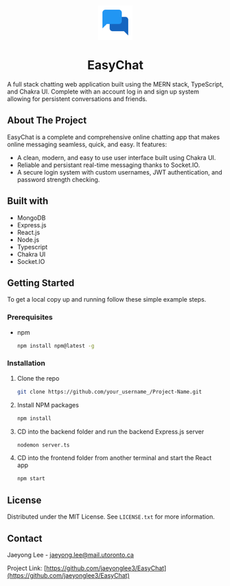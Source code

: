 <!-- PROJECT LOGO -->
<br />
<div align="center">
  <a href="https://github.com/othneildrew/Best-README-Template">
    <img src="frontend/public/logo.png" alt="Logo" width="80" height="80">
  </a>

  <h1 align="center">EasyChat</h1>

  <p align="left">
    A full stack chatting web application built using the MERN stack, TypeScript, and Chakra UI. Complete with an account log in and sign up system allowing for persistent conversations and friends.
  </p>
</div>


<!-- ABOUT THE PROJECT -->
## About The Project
EasyChat is a complete and comprehensive online chatting app that makes online messaging seamless, quick, and easy. It features:
* A clean, modern, and easy to use user interface built using Chakra UI.
* Reliable and persistant real-time messaging thanks to Socket.IO.
* A secure login system with custom usernames, JWT authentication, and password strength checking.

## Built with
* MongoDB
* Express.js
* React.js
* Node.js
* Typescript
* Chakra UI
* Socket.IO

<!-- GETTING STARTED -->
## Getting Started
To get a local copy up and running follow these simple example steps.

### Prerequisites
* npm
  ```sh
  npm install npm@latest -g
  ```

### Installation
1. Clone the repo
   ```sh
   git clone https://github.com/your_username_/Project-Name.git
   ```
2. Install NPM packages
   ```sh
   npm install
   ```
3. CD into the backend folder and run the backend Express.js server 
   ```sh
   nodemon server.ts
   ```
4. CD into the frontend folder from another terminal and start the React app
   ```sh
   npm start
   ```

<!-- LICENSE -->
## License

Distributed under the MIT License. See `LICENSE.txt` for more information.


<!-- CONTACT -->
## Contact

Jaeyong Lee - jaeyong.lee@mail.utoronto.ca

Project Link: [https://github.com/jaeyonglee3/EasyChat](https://github.com/jaeyonglee3/EasyChat)


<!-- MARKDOWN LINKS & IMAGES -->
<!-- https://www.markdownguide.org/basic-syntax/#reference-style-links -->
[contributors-shield]: https://img.shields.io/github/contributors/othneildrew/Best-README-Template.svg?style=for-the-badge
[contributors-url]: https://github.com/othneildrew/Best-README-Template/graphs/contributors
[forks-shield]: https://img.shields.io/github/forks/othneildrew/Best-README-Template.svg?style=for-the-badge
[forks-url]: https://github.com/othneildrew/Best-README-Template/network/members
[stars-shield]: https://img.shields.io/github/stars/othneildrew/Best-README-Template.svg?style=for-the-badge
[stars-url]: https://github.com/othneildrew/Best-README-Template/stargazers
[issues-shield]: https://img.shields.io/github/issues/othneildrew/Best-README-Template.svg?style=for-the-badge
[issues-url]: https://github.com/othneildrew/Best-README-Template/issues
[license-shield]: https://img.shields.io/github/license/othneildrew/Best-README-Template.svg?style=for-the-badge
[license-url]: https://github.com/othneildrew/Best-README-Template/blob/master/LICENSE.txt
[linkedin-shield]: https://img.shields.io/badge/-LinkedIn-black.svg?style=for-the-badge&logo=linkedin&colorB=555
[linkedin-url]: https://linkedin.com/in/othneildrew
[product-screenshot]: images/screenshot.png
[Next.js]: https://img.shields.io/badge/next.js-000000?style=for-the-badge&logo=nextdotjs&logoColor=white
[Next-url]: https://nextjs.org/
[React.js]: https://img.shields.io/badge/React-20232A?style=for-the-badge&logo=react&logoColor=61DAFB
[React-url]: https://reactjs.org/
[Vue.js]: https://img.shields.io/badge/Vue.js-35495E?style=for-the-badge&logo=vuedotjs&logoColor=4FC08D
[Vue-url]: https://vuejs.org/
[Angular.io]: https://img.shields.io/badge/Angular-DD0031?style=for-the-badge&logo=angular&logoColor=white
[Angular-url]: https://angular.io/
[Svelte.dev]: https://img.shields.io/badge/Svelte-4A4A55?style=for-the-badge&logo=svelte&logoColor=FF3E00
[Svelte-url]: https://svelte.dev/
[Laravel.com]: https://img.shields.io/badge/Laravel-FF2D20?style=for-the-badge&logo=laravel&logoColor=white
[Laravel-url]: https://laravel.com
[Bootstrap.com]: https://img.shields.io/badge/Bootstrap-563D7C?style=for-the-badge&logo=bootstrap&logoColor=white
[Bootstrap-url]: https://getbootstrap.com
[JQuery.com]: https://img.shields.io/badge/jQuery-0769AD?style=for-the-badge&logo=jquery&logoColor=white
[JQuery-url]: https://jquery.com 
